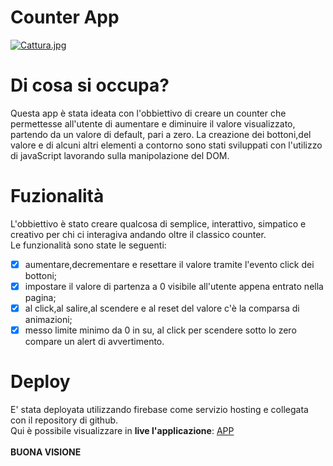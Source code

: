 # Counter App
[![Cattura.jpg](https://i.postimg.cc/RVZYzfcH/Cattura.jpg)](https://postimg.cc/yW2jmDp1)

# Di cosa si occupa?
Questa app è stata ideata con l'obbiettivo di creare un counter che permettesse all'utente di aumentare e diminuire il valore visualizzato, partendo da un valore di default, pari a zero. La creazione dei bottoni,del valore e di alcuni altri elementi a contorno sono stati sviluppati con l'utilizzo di javaScript lavorando sulla manipolazione del DOM.
# Fuzionalità
L'obbiettivo è stato creare qualcosa di semplice, interattivo, simpatico e creativo per chi ci interagiva andando oltre il classico counter.
\
Le funzionalità sono state le seguenti: 
- [x] aumentare,decrementare e resettare il valore tramite l'evento click dei bottoni;
- [x] impostare il valore di partenza a 0 visibile all'utente appena entrato nella pagina;
- [x] al click,al salire,al scendere e al reset del valore c'è la comparsa di animazioni;
- [x] messo limite minimo da 0 in su, al click per scendere sotto lo zero compare un alert di avvertimento.
# Deploy
E' stata deployata utilizzando firebase come servizio hosting e collegata con il repository di github.
\
Qui è possibile visualizzare in **live l'applicazione**: [APP](https://app-counter-250eb.web.app/)
\
\
**__BUONA VISIONE__**






